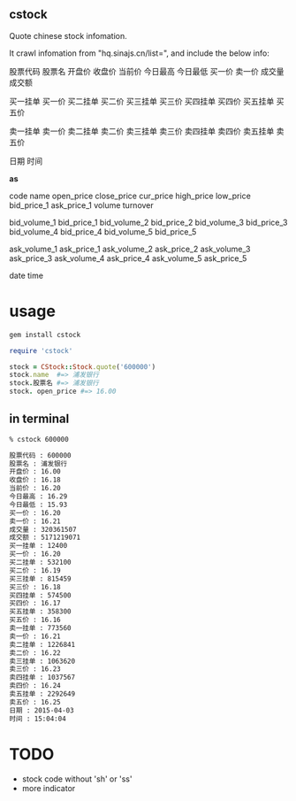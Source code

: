 cstock
----------------

Quote chinese stock infomation.

It crawl infomation from "hq.sinajs.cn/list=", and include the below info:

股票代码 股票名 开盘价 收盘价 当前价 今日最高 今日最低 买一价 卖一价 成交量 成交额

买一挂单 买一价 买二挂单 买二价 买三挂单 买三价 买四挂单 买四价 买五挂单 买五价

卖一挂单 卖一价 卖二挂单 卖二价 卖三挂单 卖三价 卖四挂单 卖四价 卖五挂单 卖五价

日期 时间

**as**

code name open_price close_price cur_price high_price low_price bid_price_1 ask_price_1 volume turnover

bid_volume_1 bid_price_1 bid_volume_2 bid_price_2 bid_volume_3 bid_price_3 bid_volume_4 bid_price_4 bid_volume_5 bid_price_5

ask_volume_1 ask_price_1 ask_volume_2 ask_price_2 ask_volume_3 ask_price_3 ask_volume_4 ask_price_4 ask_volume_5 ask_price_5

date time

# usage

```ruby
gem install cstock

require 'cstock'

stock = CStock::Stock.quote('600000')
stock.name  #=> 浦发银行
stock.股票名 #=> 浦发银行
stock. open_price #=> 16.00
```

## in terminal

```bash
% cstock 600000

股票代码 : 600000
股票名 : 浦发银行
开盘价 : 16.00
收盘价 : 16.18
当前价 : 16.20
今日最高 : 16.29
今日最低 : 15.93
买一价 : 16.20
卖一价 : 16.21
成交量 : 320361507
成交额 : 5171219071
买一挂单 : 12400
买一价 : 16.20
买二挂单 : 532100
买二价 : 16.19
买三挂单 : 815459
买三价 : 16.18
买四挂单 : 574500
买四价 : 16.17
买五挂单 : 358300
买五价 : 16.16
卖一挂单 : 773560
卖一价 : 16.21
卖二挂单 : 1226841
卖二价 : 16.22
卖三挂单 : 1063620
卖三价 : 16.23
卖四挂单 : 1037567
卖四价 : 16.24
卖五挂单 : 2292649
卖五价 : 16.25
日期 : 2015-04-03
时间 : 15:04:04
```
# TODO

* stock code without 'sh' or 'ss'
* more indicator